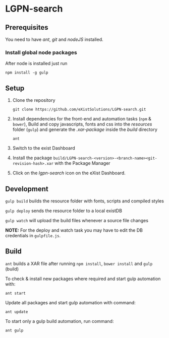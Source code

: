 # LGPN-search

## Prerequisites

You need to have *ant*, *git* and *nodeJS* installed.

### Install global node packages

After node is installed just run

    npm install -g gulp
    
## Setup

1. Clone the repository

    `git clone https://github.com/eXistSolutions/LGPN-search.git`

1. Install dependencies for the front-end and automation tasks (`npm` & `bower`),
    Build and copy javascripts, fonts and css into the *resources* folder (`gulp`) and
    generate the *.xar-package* inside the *build* directory

    `ant`

1. Switch to the exist Dashboard

1. Install the package `build/LGPN-search-<version>-<branch-name><git-revision-hash>.xar` with the Package Manager

1. Click on the *lgpn-search* icon on the eXist Dashboard.

## Development

`gulp build` builds the resource folder with fonts, scripts and compiled styles

`gulp deploy` sends the resource folder to a local existDB

`gulp watch` will upload the build files whenever a source file changes

**NOTE:** For the deploy and watch task you may have to edit the DB credentials in `gulpfile.js`.

## Build

`ant` builds a XAR file after running `npm install`, `bower install` and `gulp` (build)

To check & install new packages where required and start gulp automation with:

`ant start`

Update all packages and start gulp automation with command:

`ant update`

To start only a gulp build automation, run command:

`ant gulp`
